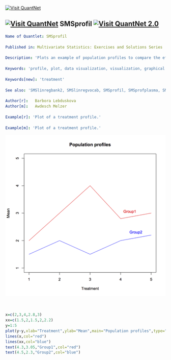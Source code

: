 

[<img src="https://github.com/QuantLet/Styleguide-and-Validation-procedure/blob/master/pictures/banner.png" alt="Visit QuantNet">](http://quantlet.de/index.php?p=info)

## [<img src="https://github.com/QuantLet/Styleguide-and-Validation-procedure/blob/master/pictures/qloqo.png" alt="Visit QuantNet">](http://quantlet.de/) **SMSprofil** [<img src="https://github.com/QuantLet/Styleguide-and-Validation-procedure/blob/master/pictures/QN2.png" width="60" alt="Visit QuantNet 2.0">](http://quantlet.de/d3/ia)


```yaml
Name of Quantlet: SMSprofil

Published in: Multivariate Statistics: Exercises and Solutions Series 

Description: 'Plots an example of population profiles to compare the effect of a treatment'

Keywords: 'profile, plot, data visualization, visualization, graphical representation'

Keywords[new]: 'treatment'

See also: 'SMSlinregbank2, SMSlinregvocab, SMSprofil, SMSprofplasma, SMStestcov, SMStestcov4i, SMStestcovwais, SMStestsim, SMStestuscomp'

Author[r]:   Barbora Lebduskova
Author[m]:   Awdesch Melzer

Example[r]: 'Plot of a treatment profile.'

Example[m]: 'Plot of a treatment profile.'
```


![Picture1](SMSprofil_r.png)


```R


x=c(2,3,4,2.8,3)
xx=c(1.5,2,1.5,2,2.2)
y=1:5
plot(y~y,xlab="Treatment",ylab="Mean",main="Population profiles",type="n")
lines(x,col="red")
lines(xx,col="blue")
text(4.3,3.05,"Group1",col="red")
text(4.5,2.3,"Group2",col="blue")

```
